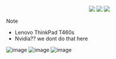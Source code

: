 <div align="center"> 

![](https://img.shields.io/github/last-commit/whoslucifer/nix?&style=for-the-badge&color=FFB1C8&logoColor=D9E0EE&labelColor=292324)
![](https://img.shields.io/github/stars/whoslucifer/nix?style=for-the-badge&logo=andela&color=FFB686&logoColor=D9E0EE&labelColor=292324)
[![](https://img.shields.io/github/repo-size/whoslucifer/nix?color=CAC992&label=SIZE&logo=googledrive&style=for-the-badge&logoColor=D9E0EE&labelColor=292324)](https://github.com/whoslucifer/nix)
</a>

</div>

> [!NOTE]
> - Lenovo ThinkPad T460s
> - Nvidia?? we dont do that here

![image](https://github.com/user-attachments/assets/848c1be4-9504-4de8-9d74-55d8a69fb2b2)
![image](https://github.com/user-attachments/assets/9fce2274-45d3-446c-a89e-52dfb27d2f9e)
![image](https://github.com/user-attachments/assets/2839331b-ed3a-4cae-b8b2-b71fb7f82113)



